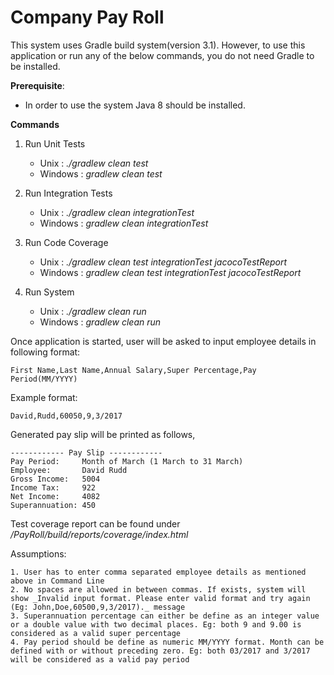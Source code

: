 # Company Pay Roll

This system uses Gradle build system(version 3.1). However, to use this application or run any of the below commands, you do not need Gradle to be installed.

**Prerequisite**:
- In order to use the system Java 8 should be installed.

**Commands**


1. Run Unit Tests
    - Unix      : _./gradlew clean test_
    - Windows   : _gradlew clean test_
    
2. Run Integration Tests
   - Unix      : _./gradlew clean integrationTest_
   - Windows   : _gradlew clean integrationTest_
       
3. Run Code Coverage
   - Unix      : _./gradlew clean test integrationTest jacocoTestReport_
   - Windows   : _gradlew clean test integrationTest jacocoTestReport_
       
4. Run System
    - Unix      : _./gradlew clean run_
    - Windows   : _gradlew clean run_
    
Once application is started, user will be asked to input employee details in following format:

    First Name,Last Name,Annual Salary,Super Percentage,Pay Period(MM/YYYY)

Example format:

    David,Rudd,60050,9,3/2017
        
Generated pay slip will be printed as follows,
    
    ------------ Pay Slip ------------
    Pay Period:     Month of March (1 March to 31 March)
    Employee:       David Rudd
    Gross Income:   5004
    Income Tax:     922
    Net Income:     4082
    Superannuation: 450

    
Test coverage report can be found under _/PayRoll/build/reports/coverage/index.html_

Assumptions:

    1. User has to enter comma separated employee details as mentioned above in Command Line
    2. No spaces are allowed in between commas. If exists, system will show _Invalid input format. Please enter valid format and try again (Eg: John,Doe,60500,9,3/2017)._ message
    3. Superannuation percentage can either be define as an integer value or a double value with two decimal places. Eg: both 9 and 9.00 is considered as a valid super percentage
    4. Pay period should be define as numeric MM/YYYY format. Month can be defined with or without preceding zero. Eg: both 03/2017 and 3/2017 will be considered as a valid pay period